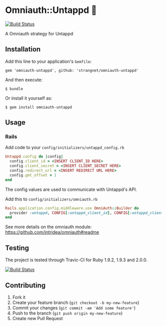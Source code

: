 # Omniauth::Untappd :beer:

[![Build Status](https://travis-ci.org/strangnet/omniauth-untappd.png)](https://travis-ci.org/strangnet/omniauth-untappd)

A Omniauth strategy for Untappd

## Installation

Add this line to your application's `Gemfile`:

    gem 'omniauth-untappd', github: 'strangnet/omniauth-untappd'

And then execute:

    $ bundle

Or install it yourself as:

    $ gem install omniauth-untappd

## Usage

### Rails

Add code to your `config/initializers/untappd_config.rb`

```ruby
Untappd.config do |config|
  config.client_id = <INSERT CLIENT_ID HERE>
  config.client_secret = <INSERT CLIENT_SECRET HERE>
  config.redirect_url = <INSERT REDIRECT URL HERE>
  config.gmt_offset = 1
end
```

The config values are used to communicate with Untappd's API.

Add this to `config/initializers/omniauth.rb`

```ruby
Rails.application.config.middleware.use OmniAuth::Builder do
  provider :untappd, CONFIG[:untappd_client_id], CONFIG[:untappd_client_secret]
end
```

See more details on the omniauth module: https://github.com/intridea/omniauth#readme

## Testing

The project is tested through Travic-CI for Ruby 1.9.2, 1.9.3 and 2.0.0.

[![Build Status](https://travis-ci.org/strangnet/omniauth-untappd.png)](https://travis-ci.org/strangnet/omniauth-untappd)

## Contributing

1. Fork it
2. Create your feature branch (`git checkout -b my-new-feature`)
3. Commit your changes (`git commit -am 'Add some feature'`)
4. Push to the branch (`git push origin my-new-feature`)
5. Create new Pull Request

